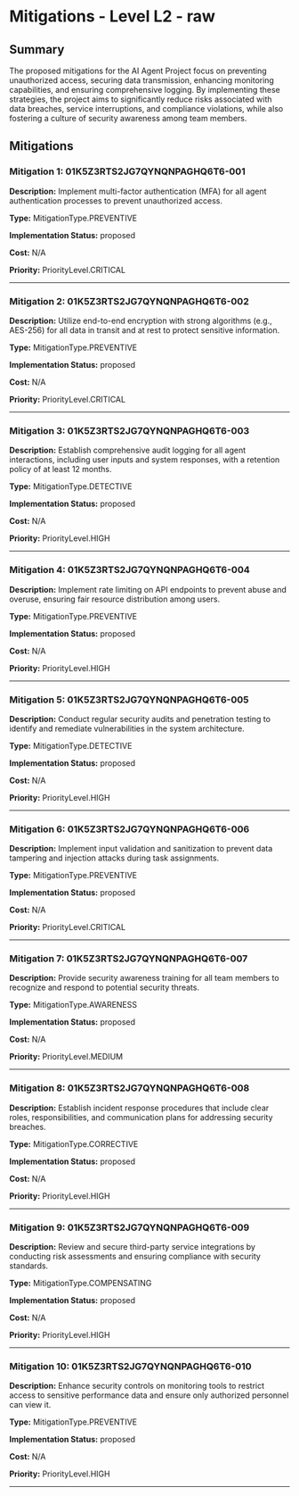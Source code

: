 # Mitigations - Level L2 - raw

## Summary

The proposed mitigations for the AI Agent Project focus on preventing unauthorized access, securing data transmission, enhancing monitoring capabilities, and ensuring comprehensive logging. By implementing these strategies, the project aims to significantly reduce risks associated with data breaches, service interruptions, and compliance violations, while also fostering a culture of security awareness among team members.

## Mitigations

### Mitigation 1: 01K5Z3RTS2JG7QYNQNPAGHQ6T6-001

**Description:** Implement multi-factor authentication (MFA) for all agent authentication processes to prevent unauthorized access.

**Type:** MitigationType.PREVENTIVE

**Implementation Status:** proposed

**Cost:** N/A

**Priority:** PriorityLevel.CRITICAL

---

### Mitigation 2: 01K5Z3RTS2JG7QYNQNPAGHQ6T6-002

**Description:** Utilize end-to-end encryption with strong algorithms (e.g., AES-256) for all data in transit and at rest to protect sensitive information.

**Type:** MitigationType.PREVENTIVE

**Implementation Status:** proposed

**Cost:** N/A

**Priority:** PriorityLevel.CRITICAL

---

### Mitigation 3: 01K5Z3RTS2JG7QYNQNPAGHQ6T6-003

**Description:** Establish comprehensive audit logging for all agent interactions, including user inputs and system responses, with a retention policy of at least 12 months.

**Type:** MitigationType.DETECTIVE

**Implementation Status:** proposed

**Cost:** N/A

**Priority:** PriorityLevel.HIGH

---

### Mitigation 4: 01K5Z3RTS2JG7QYNQNPAGHQ6T6-004

**Description:** Implement rate limiting on API endpoints to prevent abuse and overuse, ensuring fair resource distribution among users.

**Type:** MitigationType.PREVENTIVE

**Implementation Status:** proposed

**Cost:** N/A

**Priority:** PriorityLevel.HIGH

---

### Mitigation 5: 01K5Z3RTS2JG7QYNQNPAGHQ6T6-005

**Description:** Conduct regular security audits and penetration testing to identify and remediate vulnerabilities in the system architecture.

**Type:** MitigationType.DETECTIVE

**Implementation Status:** proposed

**Cost:** N/A

**Priority:** PriorityLevel.HIGH

---

### Mitigation 6: 01K5Z3RTS2JG7QYNQNPAGHQ6T6-006

**Description:** Implement input validation and sanitization to prevent data tampering and injection attacks during task assignments.

**Type:** MitigationType.PREVENTIVE

**Implementation Status:** proposed

**Cost:** N/A

**Priority:** PriorityLevel.CRITICAL

---

### Mitigation 7: 01K5Z3RTS2JG7QYNQNPAGHQ6T6-007

**Description:** Provide security awareness training for all team members to recognize and respond to potential security threats.

**Type:** MitigationType.AWARENESS

**Implementation Status:** proposed

**Cost:** N/A

**Priority:** PriorityLevel.MEDIUM

---

### Mitigation 8: 01K5Z3RTS2JG7QYNQNPAGHQ6T6-008

**Description:** Establish incident response procedures that include clear roles, responsibilities, and communication plans for addressing security breaches.

**Type:** MitigationType.CORRECTIVE

**Implementation Status:** proposed

**Cost:** N/A

**Priority:** PriorityLevel.HIGH

---

### Mitigation 9: 01K5Z3RTS2JG7QYNQNPAGHQ6T6-009

**Description:** Review and secure third-party service integrations by conducting risk assessments and ensuring compliance with security standards.

**Type:** MitigationType.COMPENSATING

**Implementation Status:** proposed

**Cost:** N/A

**Priority:** PriorityLevel.HIGH

---

### Mitigation 10: 01K5Z3RTS2JG7QYNQNPAGHQ6T6-010

**Description:** Enhance security controls on monitoring tools to restrict access to sensitive performance data and ensure only authorized personnel can view it.

**Type:** MitigationType.PREVENTIVE

**Implementation Status:** proposed

**Cost:** N/A

**Priority:** PriorityLevel.HIGH

---

